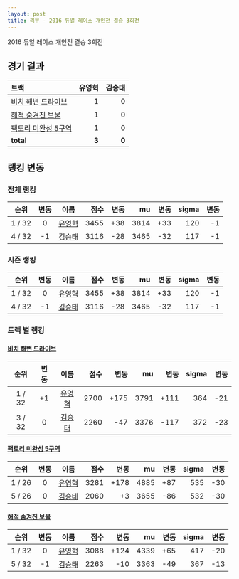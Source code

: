 ```yaml
---
layout: post
title: 리뷰 - 2016 듀얼 레이스 개인전 결승 3회전
---
```


2016 듀얼 레이스 개인전 결승 3회전


## 경기 결과

| 트랙 | 유영혁 | 김승태 |
|:---|---:|---:|
| [비치 해변 드라이브](../haebyun) | 1 | 0 |
| [해적 숨겨진 보물](../haesumbo) | 1 | 0 |
| [팩토리 미완성 5구역](../district5) | 1 | 0 |
| __total__ | __3__ | __0__ |


## 랭킹 변동


### [전체 랭킹](../singles-full)

| 순위 | 변동 | 이름 | 점수 | 변동 | mu | 변동 | sigma | 변동 |
|:---:|:---:|:---:|---:|---:|---:|---:|---:|---:|
| 1 / 32 | 0 | [유영혁](../yuyeonghyeok) | 3455 | +38 | 3814 | +33 | 120 | -1 |
| 4 / 32 | -1 | [김승태](../gimseungtae) | 3116 | -28 | 3465 | -32 | 117 | -1 |

### 시즌 랭킹

| 순위 | 변동 | 이름 | 점수 | 변동 | mu | 변동 | sigma | 변동 |
|:---:|:---:|:---:|---:|---:|---:|---:|---:|---:|
| 1 / 32 | 0 | [유영혁](../yuyeonghyeok) | 3455 | +38 | 3814 | +33 | 120 | -1 |
| 4 / 32 | -1 | [김승태](../gimseungtae) | 3116 | -28 | 3465 | -32 | 117 | -1 |

### 트랙 별 랭킹


#### [비치 해변 드라이브](../haebyun)

| 순위 | 변동 | 이름 | 점수 | 변동 | mu | 변동 | sigma | 변동 |
|:---:|:---:|:---:|---:|---:|---:|---:|---:|---:|
| 1 / 32 | +1 | [유영혁](../yuyeonghyeok) | 2700 | +175 | 3791 | +111 | 364 | -21 |
| 3 / 32 | 0 | [김승태](../gimseungtae) | 2260 | -47 | 3376 | -117 | 372 | -23 |

#### [팩토리 미완성 5구역](../district5)

| 순위 | 변동 | 이름 | 점수 | 변동 | mu | 변동 | sigma | 변동 |
|:---:|:---:|:---:|---:|---:|---:|---:|---:|---:|
| 1 / 26 | 0 | [유영혁](../yuyeonghyeok) | 3281 | +178 | 4885 | +87 | 535 | -30 |
| 5 / 26 | 0 | [김승태](../gimseungtae) | 2060 | +3 | 3655 | -86 | 532 | -30 |

#### [해적 숨겨진 보물](../haesumbo)

| 순위 | 변동 | 이름 | 점수 | 변동 | mu | 변동 | sigma | 변동 |
|:---:|:---:|:---:|---:|---:|---:|---:|---:|---:|
| 1 / 32 | 0 | [유영혁](../yuyeonghyeok) | 3088 | +124 | 4339 | +65 | 417 | -20 |
| 5 / 32 | -1 | [김승태](../gimseungtae) | 2263 | -10 | 3363 | -49 | 367 | -13 |
